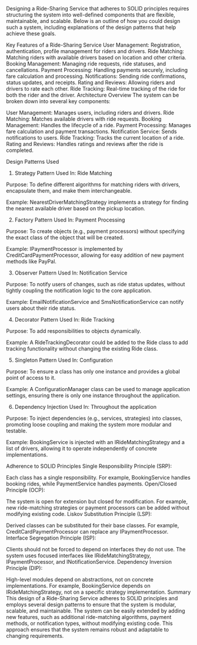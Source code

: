 ﻿Designing a Ride-Sharing Service that adheres to SOLID principles requires structuring the system into well-defined components that are flexible, maintainable, and scalable. Below is an outline of how you could design such a system, including explanations of the design patterns that help achieve these goals.

Key Features of a Ride-Sharing Service
User Management: Registration, authentication, profile management for riders and drivers.
Ride Matching: Matching riders with available drivers based on location and other criteria.
Booking Management: Managing ride requests, ride statuses, and cancellations.
Payment Processing: Handling payments securely, including fare calculation and processing.
Notifications: Sending ride confirmations, status updates, and receipts.
Rating and Reviews: Allowing riders and drivers to rate each other.
Ride Tracking: Real-time tracking of the ride for both the rider and the driver.
Architecture Overview
The system can be broken down into several key components:

User Management: Manages users, including riders and drivers.
Ride Matching: Matches available drivers with ride requests.
Booking Management: Handles the lifecycle of a ride.
Payment Processing: Manages fare calculation and payment transactions.
Notification Service: Sends notifications to users.
Ride Tracking: Tracks the current location of a ride.
Rating and Reviews: Handles ratings and reviews after the ride is completed.

Design Patterns Used
1. Strategy Pattern
Used In: Ride Matching

Purpose: To define different algorithms for matching riders with drivers, encapsulate them, and make them interchangeable.

Example: NearestDriverMatchingStrategy implements a strategy for finding the nearest available driver based on the pickup location.

2. Factory Pattern
Used In: Payment Processing

Purpose: To create objects (e.g., payment processors) without specifying the exact class of the object that will be created.

Example: IPaymentProcessor is implemented by CreditCardPaymentProcessor, allowing for easy addition of new payment methods like PayPal.

3. Observer Pattern
Used In: Notification Service

Purpose: To notify users of changes, such as ride status updates, without tightly coupling the notification logic to the core application.

Example: EmailNotificationService and SmsNotificationService can notify users about their ride status.

4. Decorator Pattern
Used In: Ride Tracking

Purpose: To add responsibilities to objects dynamically.

Example: A RideTrackingDecorator could be added to the Ride class to add tracking functionality without changing the existing Ride class.

5. Singleton Pattern
Used In: Configuration

Purpose: To ensure a class has only one instance and provides a global point of access to it.

Example: A ConfigurationManager class can be used to manage application settings, ensuring there is only one instance throughout the application.

6. Dependency Injection
Used In: Throughout the application

Purpose: To inject dependencies (e.g., services, strategies) into classes, promoting loose coupling and making the system more modular and testable.

Example: BookingService is injected with an IRideMatchingStrategy and a list of drivers, allowing it to operate independently of concrete implementations.

Adherence to SOLID Principles
Single Responsibility Principle (SRP):

Each class has a single responsibility. For example, BookingService handles booking rides, while PaymentService handles payments.
Open/Closed Principle (OCP):

The system is open for extension but closed for modification. For example, new ride-matching strategies or payment processors can be added without modifying existing code.
Liskov Substitution Principle (LSP):

Derived classes can be substituted for their base classes. For example, CreditCardPaymentProcessor can replace any IPaymentProcessor.
Interface Segregation Principle (ISP):

Clients should not be forced to depend on interfaces they do not use. The system uses focused interfaces like IRideMatchingStrategy, IPaymentProcessor, and INotificationService.
Dependency Inversion Principle (DIP):

High-level modules depend on abstractions, not on concrete implementations. For example, BookingService depends on IRideMatchingStrategy, not on a specific strategy implementation.
Summary
This design of a Ride-Sharing Service adheres to SOLID principles and employs several design patterns to ensure that the system is modular, scalable, and maintainable. The system can be easily extended by adding new features, such as additional ride-matching algorithms, payment methods, or notification types, without modifying existing code. This approach ensures that the system remains robust and adaptable to changing requirements.
